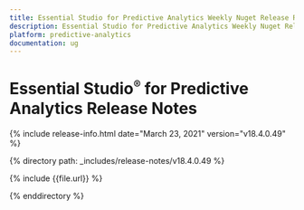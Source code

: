 ```yaml
---
title: Essential Studio for Predictive Analytics Weekly Nuget Release Release Notes  
description: Essential Studio for Predictive Analytics Weekly Nuget Release Release Notes  
platform: predictive-analytics
documentation: ug
---
```


# Essential Studio<sup style="font-size:70%">&reg;</sup> for Predictive Analytics  Release Notes  

{% include release-info.html date="March 23, 2021"  version="v18.4.0.49" %} 


{% directory path: _includes/release-notes/v18.4.0.49 %}

{% include {{file.url}} %}

{% enddirectory %}